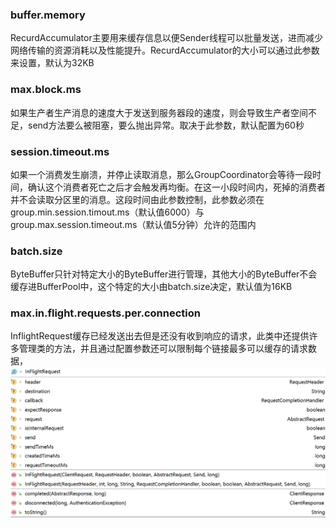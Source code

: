### buffer.memory

RecurdAccumulator主要用来缓存信息以便Sender线程可以批量发送，进而减少网络传输的资源消耗以及性能提升。RecurdAccumulator的大小可以通过此参数来设置，默认为32KB

### max.block.ms

如果生产者生产消息的速度大于发送到服务器段的速度，则会导致生产者空间不足，send方法要么被阻塞，要么抛出异常。取决于此参数，默认配置为60秒

### session.timeout.ms

如果一个消费发生崩溃，并停止读取消息，那么GroupCoordinator会等待一段时间，确认这个消费者死亡之后才会触发再均衡。在这一小段时间内，死掉的消费者并不会读取分区里的消息。这段时间由此参数控制，此参数必须在group.min.session.timout.ms（默认值6000）与group.max.session.timeout.ms（默认值5分钟）允许的范围内

### batch.size

ByteBuffer只针对特定大小的ByteBuffer进行管理，其他大小的ByteBuffer不会缓存进BufferPool中，这个特定的大小由batch.size决定，默认值为16KB

### max.in.flight.requests.per.connection

InflightRequest缓存已经发送出去但是还没有收到响应的请求，此类中还提供许多管理类的方法，并且通过配置参数还可以限制每个链接最多可以缓存的请求数据，
![xx](images/InfligtRequest.png)

